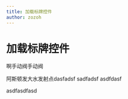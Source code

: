 ```yaml
---
title: 加载标牌控件
author: zozoh
---
```


# 加载标牌控件

啊手动阀手动阀

<script setup lang="ts">
import {updateInstalledComponentsLangs, TiPlayground} from 'ti'
updateInstalledComponentsLangs("zh-cn")
</script>

<TiPlayground comType="TiLoading" style="width:100%; height:400px"/>


阿斯顿发大水发射点dasfadsf
sadfadsf
asdfdasf


asdfasdfasd
